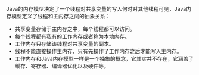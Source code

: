 Java的内存模型决定了一个线程对共享变量的写入何时对其他线程可见，Java内存模型定义了线程和主内存之间的抽象关系：
* 共享变量存储于主内存之中，每个线程都可以访问。
* 每个线程都有私有的工作内存或者称为本地内存。
* 工作内存只存储该线程对共享变量的副本。
* 线程不能直接操作主内存，只有先操作了工作内存之后才能写入主内存。
* 工作内存和Java内存模型一样是一个抽象的概念，它其实并不存在，它涵盖了缓存、寄存器、编译器优化以及硬件等。